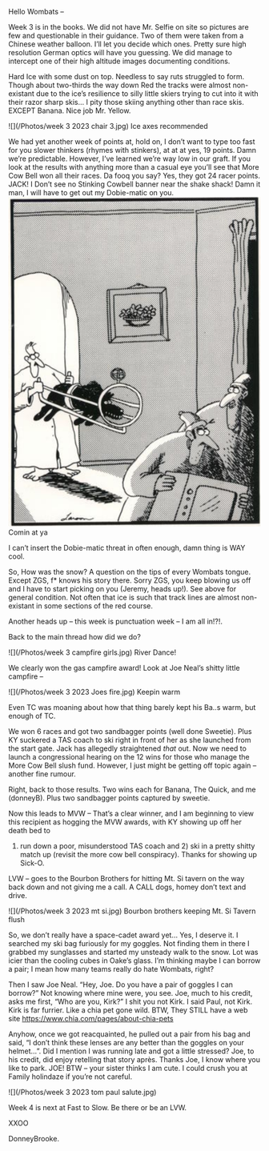 Hello Wombats –
 
Week 3 is in the books. We did not have Mr. Selfie on site so pictures are few and questionable in their guidance. Two of them were taken from a Chinese weather balloon. 
I’ll let you decide which ones. Pretty sure high resolution German optics will have you guessing. 
We did manage to intercept one of their high altitude images documenting conditions.
 
Hard Ice with some dust on top. Needless to say ruts struggled to form. Though about two-thirds the way down Red the tracks were almost non-existant due to the ice’s resilience to silly little skiers trying to cut into it with their razor sharp skis… I pity those skiing anything other than race skis. EXCEPT Banana. Nice job Mr. Yellow.

![](/Photos/week 3 2023 chair 3.jpg) Ice axes recommended

We had yet another week of points at, hold on, I don’t want to type too fast for you slower thinkers (rhymes with stinkers), at at at yes, 19 points. 
Damn we’re predictable. However, I’ve learned we’re way low in our graft. If you look at the results with anything more than a casual eye you’ll see that 
More Cow Bell won all their races. Da fooq you say? Yes, they got 24 racer points. JACK! I Don’t see no Stinking Cowbell banner near the shake shack! 
Damn it man, I will have to get out my Dobie-matic on you.
![](/Photos/dobiematic.jpg) Comin at ya

I can’t insert the Dobie-matic threat in often enough, damn thing is WAY cool.
  
So, How was the snow? A question on the tips of every Wombats tongue. Except ZGS, f* knows his story there. Sorry ZGS, you keep blowing us off and 
I have to start picking on you (Jeremy, heads up!). See above for general condition. Not often that ice is such that track lines are almost non-existant in some 
sections of the red course.
 
Another heads up – this week is punctuation week – I am all in!?!.
 
Back to the main thread how did we do?
 
![](/Photos/week 3 campfire girls.jpg) River Dance!
 
 
We clearly won the gas campfire award! Look at Joe Neal’s shitty little campfire –
 
![](/Photos/week 3 2023 Joes fire.jpg) Keepin warm 
 
Even TC was moaning about how that thing barely kept his Ba..s warm, but enough of TC.
 
We won 6 races and got two sandbagger points (well done Sweetie). Plus KY suckered a TAS coach to ski right in front of her as she launched from the start gate. 
Jack has allegedly straightened *that* out. Now we need to launch a congressional hearing on the 12 wins for those who manage the More Cow Bell slush fund. 
However, I just might be getting off topic again – another fine rumour.
 
Right, back to those results. Two wins each for Banana, The Quick, and me (donneyB). Plus two sandbagger points captured by sweetie.
 
Now this leads to MVW – That’s a clear winner, and I am beginning to view this recipient as hogging the MVW awards, with KY showing up off her death bed to 
1) run down a poor, misunderstood TAS coach and 2) ski in a pretty shitty match up (revisit the more cow bell conspiracy). Thanks for showing up Sick-O.
 
LVW – goes to the Bourbon Brothers for hitting Mt. Si tavern on the way back down and not giving me a call. A CALL dogs, homey don’t text and drive.
 
![](/Photos/week 3 2023 mt si.jpg) Bourbon brothers keeping Mt. Si Tavern flush
  
So, we don’t really have a space-cadet award yet… Yes, I deserve it. I searched my ski bag furiously for my goggles. Not finding them in there 
I grabbed my sunglasses and started my unsteady walk to the snow. Lot was icier than the cooling cubes in Oake’s glass. I’m thinking maybe I can borrow a pair; 
I mean how many teams really do hate Wombats, right?
 
Then I saw Joe Neal. “Hey, Joe. Do you have a pair of goggles I can borrow?” Not knowing where mine were, you see. Joe, much to his credit, asks me first, 
“Who are you, Kirk?” I shit you not Kirk. I said Paul, not Kirk. Kirk is far furrier. Like a chia pet gone wild. BTW, They STILL have a web site https://www.chia.com/pages/about-chia-pets
 
Anyhow, once we got reacquainted, he pulled out a pair from his bag and said, “I don’t think these lenses are any better than the goggles on your helmet…”. 
Did I mention I was running late and got a little stressed? Joe, to his credit, did enjoy retelling that story après. Thanks Joe, I know where you like to park. 
JOE! BTW – your sister thinks I am cute. I could crush you at Family holindaze if you’re not careful.
 
![](/Photos/week 3 2023 tom paul salute.jpg) 
 
Week 4 is next at Fast to Slow. Be there or be an LVW.
 
XXOO
 
DonneyBrooke.
